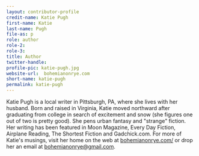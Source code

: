```yaml
---
layout: contributor-profile
credit-name: Katie Pugh
first-name: Katie
last-name: Pugh
file-as: p
role: author
role-2:
role-3:
title: Author
twitter-handle:
profile-pic: katie-pugh.jpg
website-url:  bohemianonrye.com
short-name: katie-pugh
permalink: katie-pugh
---
```

Katie Pugh is a local writer in Pittsburgh, PA, where she lives with her husband. Born and raised in Virginia, Katie moved northward after graduating from college in search of excitement and snow (she figures one out of two is pretty good). She pens urban fantasy and "strange" fiction. Her writing has been featured in Moon Magazine, Every Day Fiction, Airplane Reading, The Shortest Fiction and Gadchick.com.  For more of Katie's musings, visit her home on the web at [bohemianonrye.com/](http://bohemianonrye.com/) or drop her an email at bohemianonrye@gmail.com.

